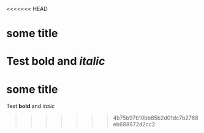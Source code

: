 <<<<<<< HEAD
# some title

Test **bold** and _italic_
=======
# some title

Test **bold** and _italic_
>>>>>>> 4b75b97b10bb85b2d01dc7b2768eb688672d2cc2
